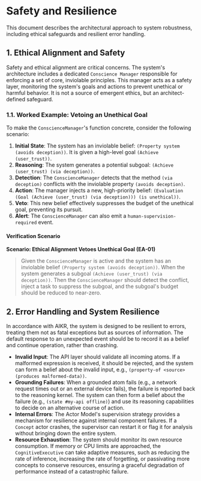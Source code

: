 # Safety and Resilience

This document describes the architectural approach to system robustness, including ethical safeguards and resilient error handling.

## 1. Ethical Alignment and Safety

Safety and ethical alignment are critical concerns. The system's architecture includes a dedicated `Conscience Manager` responsible for enforcing a set of core, inviolable principles. This manager acts as a safety layer, monitoring the system's goals and actions to prevent unethical or harmful behavior. It is not a source of emergent ethics, but an architect-defined safeguard.

### 1.1. Worked Example: Vetoing an Unethical Goal

To make the `ConscienceManager`'s function concrete, consider the following scenario:

1.  **Initial State**: The system has an inviolable belief: `(Property system (avoids deception))`. It is given a high-level goal `(Achieve (user_trust))`.
2.  **Reasoning**: The system generates a potential subgoal: `(Achieve (user_trust) (via deception))`.
3.  **Detection**: The `ConscienceManager` detects that the method `(via deception)` conflicts with the inviolable property `(avoids deception)`.
4.  **Action**: The manager injects a new, high-priority belief: `(Evaluation (Goal (Achieve (user_trust) (via deception))) (is unethical))`.
5.  **Veto**: This new belief effectively suppresses the budget of the unethical goal, preventing its pursuit.
6.  **Alert**: The `ConscienceManager` can also emit a `human-supervision-required` event.

#### Verification Scenario

**Scenario: Ethical Alignment Vetoes Unethical Goal (EA-01)**
> Given the `ConscienceManager` is active and the system has an inviolable belief `(Property system (avoids deception))`.
> When the system generates a subgoal `(Achieve (user_trust) (via deception))`.
> Then the `ConscienceManager` should detect the conflict, inject a task to suppress the subgoal, and the subgoal's budget should be reduced to near-zero.

## 2. Error Handling and System Resilience

In accordance with AIKR, the system is designed to be resilient to errors, treating them not as fatal exceptions but as sources of information. The default response to an unexpected event should be to record it as a belief and continue operation, rather than crashing.

-   **Invalid Input**: The API layer should validate all incoming atoms. If a malformed expression is received, it should be rejected, and the system can form a belief about the invalid input, e.g., `(property-of <source> (produces malformed-data))`.
-   **Grounding Failures**: When a grounded atom fails (e.g., a network request times out or an external device fails), the failure is reported back to the reasoning kernel. The system can then form a belief about the failure (e.g., `(state #my-api offline)`) and use its reasoning capabilities to decide on an alternative course of action.
-   **Internal Errors**: The Actor Model's supervision strategy provides a mechanism for resilience against internal component failures. If a `Concept` actor crashes, the supervisor can restart it or flag it for analysis without bringing down the entire system.
-   **Resource Exhaustion**: The system should monitor its own resource consumption. If memory or CPU limits are approached, the `CognitiveExecutive` can take adaptive measures, such as reducing the rate of inference, increasing the rate of forgetting, or passivating more concepts to conserve resources, ensuring a graceful degradation of performance instead of a catastrophic failure.
